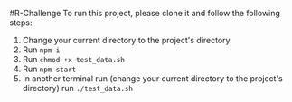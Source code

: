 #R-Challenge
To run this project, please clone it and follow the following steps:

1. Change your current directory to the project's directory.
2. Run `npm i`
3. Run `chmod +x test_data.sh`
4. Run `npm start`
5. In another terminal run (change your current directory to the project's directory) run `./test_data.sh`